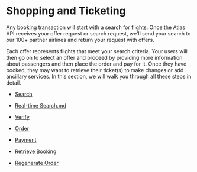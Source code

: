 # Shopping and Ticketing

Any booking transaction will start with a search for flights. Once the Atlas API receives your offer request or search request, we'll send your search to our 100+ partner airlines and return your request with offers. 

Each offer represents flights that meet your search criteria. Your users will then go on to select an offer and proceed by providing more information about passengers and then place the order and pay for it. Once they have booked, they may want to retrieve their ticket(s) to make changes or add ancillary services. In this section, we will walk you through all these steps in detail.

- [Search](search.md)

- [Real-time Search.md](real-timesearch.md)

- [Verify](verify.md)

- [Order](order.md)

- [Payment](payment.md)

- [Retrieve Booking](retrieve-booking.md)

- [Regenerate Order](regenerateorder.md)

